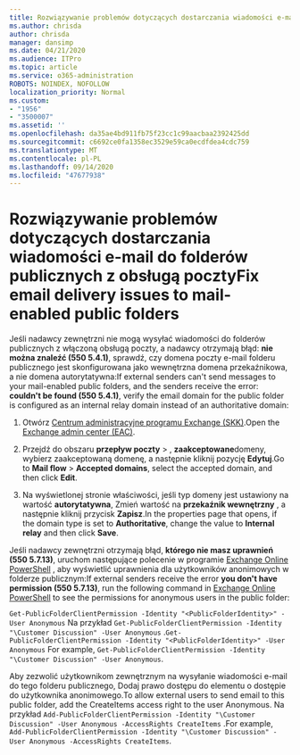 ```yaml
---
title: Rozwiązywanie problemów dotyczących dostarczania wiadomości e-mail do folderów publicznych z obsługą poczty
ms.author: chrisda
author: chrisda
manager: dansimp
ms.date: 04/21/2020
ms.audience: ITPro
ms.topic: article
ms.service: o365-administration
ROBOTS: NOINDEX, NOFOLLOW
localization_priority: Normal
ms.custom:
- "1956"
- "3500007"
ms.assetid: ''
ms.openlocfilehash: da35ae4bd911fb75f23cc1c99aacbaa2392425dd
ms.sourcegitcommit: c6692ce0fa1358ec3529e59ca0ecdfdea4cdc759
ms.translationtype: MT
ms.contentlocale: pl-PL
ms.lasthandoff: 09/14/2020
ms.locfileid: "47677938"
---
```

# <a name="fix-email-delivery-issues-to-mail-enabled-public-folders"></a><span data-ttu-id="753d2-102">Rozwiązywanie problemów dotyczących dostarczania wiadomości e-mail do folderów publicznych z obsługą poczty</span><span class="sxs-lookup"><span data-stu-id="753d2-102">Fix email delivery issues to mail-enabled public folders</span></span>

<span data-ttu-id="753d2-103">Jeśli nadawcy zewnętrzni nie mogą wysyłać wiadomości do folderów publicznych z włączoną obsługą poczty, a nadawcy otrzymają błąd: **nie można znaleźć (550 5.4.1)**, sprawdź, czy domena poczty e-mail folderu publicznego jest skonfigurowana jako wewnętrzna domena przekaźnikowa, a nie domena autorytatywna:</span><span class="sxs-lookup"><span data-stu-id="753d2-103">If external senders can't send messages to your mail-enabled public folders, and the senders receive the error: **couldn't be found (550 5.4.1)**, verify the email domain for the public folder is configured as an internal relay domain instead of an authoritative domain:</span></span>

1. <span data-ttu-id="753d2-104">Otwórz [Centrum administracyjne programu Exchange (SKK)](https://docs.microsoft.com/Exchange/exchange-admin-center).</span><span class="sxs-lookup"><span data-stu-id="753d2-104">Open the [Exchange admin center (EAC)](https://docs.microsoft.com/Exchange/exchange-admin-center).</span></span>

2. <span data-ttu-id="753d2-105">Przejdź do obszaru **przepływ poczty** \> , **zaakceptowane**domeny, wybierz zaakceptowaną domenę, a następnie kliknij pozycję **Edytuj**.</span><span class="sxs-lookup"><span data-stu-id="753d2-105">Go to **Mail flow** \> **Accepted domains**, select the accepted domain, and then click **Edit**.</span></span>

3. <span data-ttu-id="753d2-106">Na wyświetlonej stronie właściwości, jeśli typ domeny jest ustawiony na wartość **autorytatywna**, Zmień wartość na **przekaźnik wewnętrzny** , a następnie kliknij przycisk **Zapisz**.</span><span class="sxs-lookup"><span data-stu-id="753d2-106">In the properties page that opens, if the domain type is set to **Authoritative**, change the value to **Internal relay** and then click **Save**.</span></span>

<span data-ttu-id="753d2-107">Jeśli nadawcy zewnętrzni otrzymają błąd, **którego nie masz uprawnień (550 5.7.13)**, uruchom następujące polecenie w programie [Exchange Online PowerShell](https://docs.microsoft.com/powershell/exchange/exchange-online/connect-to-exchange-online-powershell/connect-to-exchange-online-powershell) , aby wyświetlić uprawnienia dla użytkowników anonimowych w folderze publicznym:</span><span class="sxs-lookup"><span data-stu-id="753d2-107">If external senders receive the error **you don't have permission (550 5.7.13)**, run the following command in [Exchange Online PowerShell](https://docs.microsoft.com/powershell/exchange/exchange-online/connect-to-exchange-online-powershell/connect-to-exchange-online-powershell) to see the permissions for anonymous users in the public folder:</span></span>

<span data-ttu-id="753d2-108">`Get-PublicFolderClientPermission -Identity "<PublicFolderIdentity>" -User Anonymous` Na przykład `Get-PublicFolderClientPermission -Identity "\Customer Discussion" -User Anonymous` .</span><span class="sxs-lookup"><span data-stu-id="753d2-108">`Get-PublicFolderClientPermission -Identity "<PublicFolderIdentity>" -User Anonymous` For example, `Get-PublicFolderClientPermission -Identity "\Customer Discussion" -User Anonymous`.</span></span>

<span data-ttu-id="753d2-109">Aby zezwolić użytkownikom zewnętrznym na wysyłanie wiadomości e-mail do tego folderu publicznego, Dodaj prawo dostępu do elementu o dostępie do użytkownika anonimowego.</span><span class="sxs-lookup"><span data-stu-id="753d2-109">To allow external users to send email to this public folder, add the CreateItems access right to the user Anonymous.</span></span> <span data-ttu-id="753d2-110">Na przykład `Add-PublicFolderClientPermission -Identity "\Customer Discussion" -User Anonymous -AccessRights CreateItems` .</span><span class="sxs-lookup"><span data-stu-id="753d2-110">For example, `Add-PublicFolderClientPermission -Identity "\Customer Discussion" -User Anonymous -AccessRights CreateItems`.</span></span>
